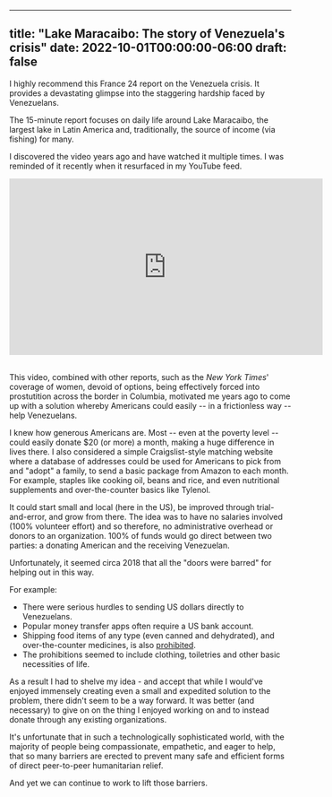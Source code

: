 
---
title: "Lake Maracaibo: The story of Venezuela's crisis"
date: 2022-10-01T00:00:00-06:00
draft: false
---

<!--more-->

I highly recommend this France 24 report on the Venezuela crisis. It provides a devastating glimpse into the staggering hardship faced by Venezuelans. 

The 15-minute report focuses on daily life around Lake Maracaibo, the largest lake in Latin America and, traditionally, the source of income (via fishing) for many. 

I discovered the video years ago and have watched it multiple times. I was reminded of it recently when it resurfaced in my YouTube feed. 

<iframe width="560" height="315" src="https://www.youtube.com/embed/el3OlIaUrsU" title="YouTube video player" frameborder="0" allow="accelerometer; autoplay; clipboard-write; encrypted-media; gyroscope; picture-in-picture" allowfullscreen></iframe>

<br/>This video, combined with other reports, such as the <em>New York Times</em>' coverage of women, devoid of options, being effectively forced into prostutition across the border in Columbia, motivated me years ago to come up with a solution whereby Americans could easily -- in a frictionless way -- help Venezuelans. 

I knew how generous Americans are. Most -- even at the poverty level -- could easily donate $20 (or more) a month, making a huge difference in lives there. I also considered a simple Craigslist-style matching website where a database of addresses could be used for Americans to pick from and "adopt" a family, to send a basic package from Amazon to each month. For example, staples like cooking oil, beans and rice, and even nutritional supplements and over-the-counter basics like Tylenol. 

It could start small and local (here in the US), be improved through trial-and-error, and grow from there. The idea was to have no salaries involved (100% volunteer effort) and so therefore, no administrative overhead or donors to an organization. 100% of funds would go direct between two parties: a donating American and the receiving Venezuelan.

Unfortunately, it seemed circa 2018 that all the "doors were barred" for helping out in this way. 

For example: 

* There were serious hurdles to sending US dollars directly to Venezuelans.
* Popular money transfer apps often require a US bank account.
* Shipping food items of any type (even canned and dehydrated), and over-the-counter medicines, is also <a href="https://crossborder.fedex.com/us/assets/prohibited-restricted/venezuela/index.shtml" target="blank">prohibited</a>. 
* The prohibitions seemed to include clothing, toiletries and other basic necessities of life. 
  
As a result I had to shelve my idea - and accept that while I would've enjoyed immensely creating even a small and expedited solution to the problem, there didn't seem to be a way forward. It was better (and necessary) to give on on the thing I enjoyed working on and to instead donate through any existing organizations.

It's unfortunate that in such a technologically sophisticated world, with the majority of people being compassionate, empathetic, and eager to help, that so many barriers are erected to prevent many safe and efficient forms of direct peer-to-peer humanitarian relief.

And yet we can continue to work to lift those barriers.

